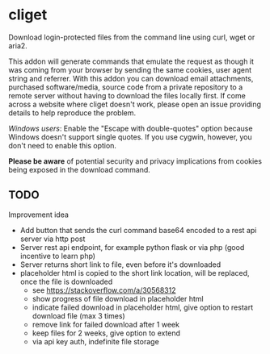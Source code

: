 # cliget

Download login-protected files from the command line using curl, wget or aria2.

This addon will generate commands that emulate the request as though it was
coming from your browser by sending the same cookies, user agent string and
referrer. With this addon you can download email attachments, purchased
software/media, source code from a private repository to a remote server without
having to download the files locally first. If come across a website where
cliget doesn't work, please open an issue providing details to help reproduce
the problem.

*Windows users*: Enable the "Escape with double-quotes" option because Windows
doesn't support single quotes. If you use cygwin, however, you don't need to
enable this option.

**Please be aware** of potential security and privacy implications from cookies
being exposed in the download command.

## TODO
Improvement idea  
  - Add button that sends the curl command base64 encoded to a rest api server via http post
  - Server rest api endpoint, for example python flask or via php (good incentive to learn php)
  - Server returns short link to file, even before it's downloaded
  - placeholder html is copied to the short link location, will be replaced, once the file is downloaded
    - see https://stackoverflow.com/a/30568312
    - show progress of file download in placeholder html
    - indicate failed download in placeholder html, give option to restart download file (max 3 times)
    - remove link for failed download after 1 week
    - keep files for 2 weeks, give option to extend
    - via api key auth, indefinite file storage
